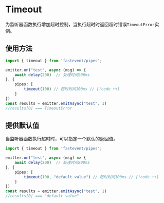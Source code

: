 # Timeout

为监听器函数执行增加超时控制，当执行超时时返回超时错误`TimeoutError`实例。

## 使用方法

```ts
import { timeout } from 'fastevent/pipes';

emitter.on("test", async (msg) => {
    await delay(200)  // 处理时间200ms
}, {
    pipes: [
        timeout(100) // 超时时间100ms // [!code ++]
    ]  
})
const results = emitter.emitAsync("test", 1)
//results[0] === TimeoutError
```


## 提供默认值

当监听器函数执行超时时，可以指定一个默认的返回值。

```ts
import { timeout } from 'fastevent/pipes';

emitter.on("test", async (msg) => {
    await delay(200)  // 处理时间200ms
}, {
    pipes: [
        timeout(100, "default value") // 超时时间100ms // [!code ++]
    ]  
})
const results = emitter.emitAsync("test", 1)
//results[0] === "default value"
```
